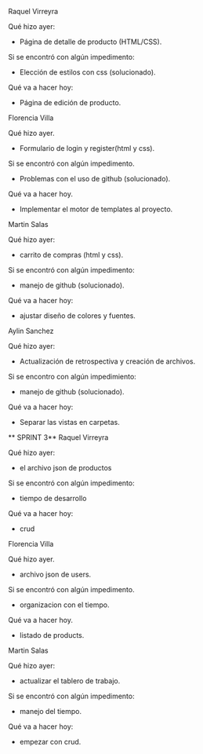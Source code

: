 Raquel Virreyra

Qué hizo ayer:
- Página de detalle de producto (HTML/CSS).

Si se encontró con algún impedimento:
- Elección de estilos con css (solucionado).

Qué va a hacer hoy:
- Página de edición de producto.

Florencia Villa

Qué hizo ayer.
- Formulario de login y register(html y css).

Si se encontró con algún impedimento.
- Problemas con el uso de github (solucionado).

Qué va a hacer hoy.
- Implementar el motor de templates al proyecto.

Martin Salas

Qué hizo ayer:
- carrito de compras (html y css).

Si se encontró con algún impedimento:
- manejo de github (solucionado).

Qué va a hacer hoy:
- ajustar diseño de colores y fuentes.

Aylin Sanchez

Qué hizo ayer:
- Actualización de retrospectiva y creación de archivos.

Si se encontro con algún impedimiento:
- manejo de github (solucionado).

Qué va a hacer hoy:
- Separar las vistas en carpetas.

** SPRINT 3**
Raquel Virreyra

Qué hizo ayer:
- el archivo json de productos

Si se encontró con algún impedimento:
- tiempo de desarrollo

Qué va a hacer hoy:
- crud

Florencia Villa

Qué hizo ayer.
- archivo json de users.

Si se encontró con algún impedimento.
- organizacion con el tiempo.

Qué va a hacer hoy.
- listado de products.

Martin Salas

Qué hizo ayer:
- actualizar el tablero de trabajo.

Si se encontró con algún impedimento:
- manejo del tiempo.

Qué va a hacer hoy:
- empezar con crud.